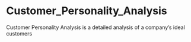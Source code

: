 # Customer_Personality_Analysis
Customer Personality Analysis is a detailed analysis of a company’s ideal customers
